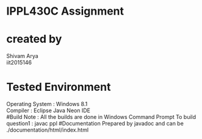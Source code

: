 # IPPL430C Assignment
# created by 
Shivam Arya <br/> 
iit2015146 <br/>
# Tested Environment
Operating System : Windows 8.1 <br/>
Compiler : Eclipse Java Neon IDE <br/>
#Build
Note : All the builds are done in Windows Command Prompt
To build question1 : javac ppl
#Documentation
Prepared by javadoc and can be ./documentation/html/index.html
